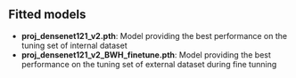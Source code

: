<h2> Fitted models </h2>

- **proj_densenet121_v2.pth**: Model providing the best performance on the tuning set of internal dataset
- **proj_densenet121_v2_BWH_finetune.pth**: Model providing the best performance on the tuning set of external dataset during fine tunning

